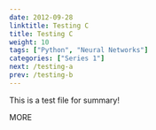 ```yaml
---
date: 2012-09-28
linktitle: Testing C
title: Testing C
weight: 10
tags: ["Python", "Neural Networks"]
categories: ["Series 1"]
next: /testing-a
prev: /testing-b
---
```


This is a test file for summary!


<!--more-->

MORE